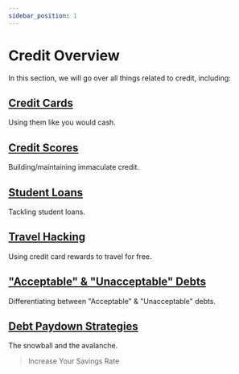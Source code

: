 ```yaml
---
sidebar_position: 1
---
```


# Credit Overview

In this section, we will go over all things related to credit, including:

## [Credit Cards](credit-cards.md)

Using them like you would cash.

## [Credit Scores](credit-scores.md)

Building/maintaining immaculate credit.

## [Student Loans](student-loans.md)

Tackling student loans.

## [Travel Hacking](travel-hacking.md)

Using credit card rewards to travel for free.

## ["Acceptable" & "Unacceptable" Debts](acceptable-vs-unacceptable-debts.md)

Differentiating between "Acceptable" & "Unacceptable" debts.

## [Debt Paydown Strategies](debt-paydown.md)

The snowball and the avalanche.

>Increase Your Savings Rate